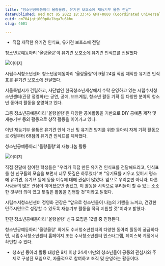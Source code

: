 ```yaml
---
title: "청소년공예동아리 올랑올랑, 유기견 보호소에 재능기부 물품 전달"
datePublished: Wed Oct 05 2022 18:33:45 GMT+0000 (Coordinated Universal Time)
cuid: cm704jqtj000p0albga7u6khu
slug: 4601

---
```



- 직접 제작한 유기견 인식표, 유기견 보호소에 전달

청소년공예동아리 '올랑올랑'이 유기견 보호소에 유기견 인식표를 전달했다

![이미지](https://cdn.hashnode.com/res/hashnode/image/upload/v1739256722008/80b50031-1813-41ef-8536-4394d01e5af5.jpeg)

시립수서청소년센터 청소년공예동아리 '올랑올랑'이 9월 24일 직접 제작한 유기견 인식표를 유기견 보호소에 전달했다.

서울특별시가 건립하고, 사단법인 한국청소년세상에서 수탁 운영하고 있는 시립수서청소년센터(관장 정영화)는 공연, 공예, 보드게임, 청소년 활동 기획 등 다양한 분야의 청소년 동아리 활동을 운영하고 있다.

그중 청소년공예동아리 '올랑올랑'은 다양한 공예활동을 기반으로 DIY 공예품 제작 및 재능기부 등의 활동으로 창작 활동을 이어가고 있다.

이번 재능기부 물품은 유기견 인식 개선 및 유기견 방지를 위한 동아리 자체 기획 활동으로 6월부터 68점의 유기견 인식표를 제작했다.

청소년공예동아리 '올랑올랑'의 재능나눔 활동

![이미지](https://cdn.hashnode.com/res/hashnode/image/upload/v1739256724000/b0be5045-40e0-44a0-a5ed-6fccb18125e4.jpeg)

직접 전달에 참여한 학생들은 "우리가 직접 만든 유기견 인식표를 전달해드리고, 인식표를 한 친구들의 모습을 보면서 너무 뜻깊은 하루였다"며 "유기묘를 키우고 있어서 평소에 유기견, 유기묘 등에 동물 이슈에 대해 관심이 많았다. 앞으로 우리뿐만 아니라, 다른 사람들의 많은 관심이 이어졌으면 좋겠고, 이 활동을 시작으로 우리들이 할 수 있는 소소한 것부터 의미 있고 뜻깊은 활동을 진행할 것"이라고 밝혔다.

시립수서청소년센터 정영화 관장은 "앞으로 청소년들이 나눔의 기쁨을 느끼고, 건강한 민주시민으로 성장할 수 있도록 재능기부 활동을 적극 지원할 것"이라고 밝혔다.

한편 청소년공예동아리 '올랑올랑' 신규 모집은 12월 중 진행된다.

청소년공예동아리 '올랑올랑' 외에도 수서청소년센터의 다양한 동아리 활동이 궁금하다면, 시립수서청소년센터 홈페이지 또는 수서청소년센터 인스타그램, 페이스북 계정에서 확인할 수 있다.

* 청소년 동아리 활동 대상은 9세 이상 24세 미만의 청소년들이 공통의 관심사와 주제로 구성된 모임으로, 자율적으로 참여하고 조직 및 운영하는 활동이다.